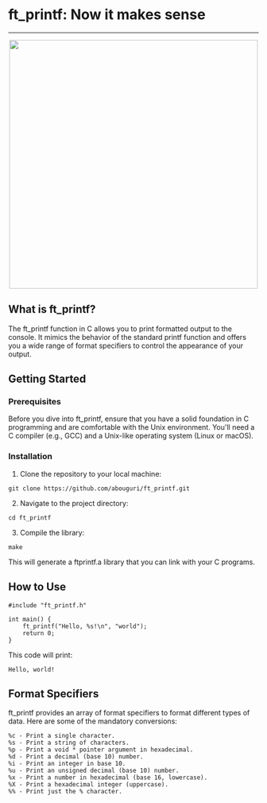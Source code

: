 # ft_printf: Now it makes sense

---

</p>
<p align="center">
<img src="https://media0.giphy.com/media/v1.Y2lkPTc5MGI3NjExYnh2YWs3a2JoZjR5ancwaW44MXNpdzR5eTY3bHQ4aTBienliNTZtZCZlcD12MV9pbnRlcm5hbF9naWZfYnlfaWQmY3Q9Zw/vgUFOWBwBkziE/giphy.gif" width="500">
<p/>

## What is ft_printf?
The ft_printf function in C allows you to print formatted output to the console. It mimics the behavior of the standard printf function and offers you a wide range of format specifiers to control the appearance of your output.

## Getting Started
### Prerequisites
Before you dive into ft_printf, ensure that you have a solid foundation in C programming and are comfortable with the Unix environment. You'll need a C compiler (e.g., GCC) and a Unix-like operating system (Linux or macOS).

### Installation
1. Clone the repository to your local machine:
```
git clone https://github.com/abouguri/ft_printf.git
```
2. Navigate to the project directory:
```
cd ft_printf
```
3. Compile the library:
```
make
```
This will generate a ftprintf.a library that you can link with your C programs.

## How to Use
```
#include "ft_printf.h"

int main() {
    ft_printf("Hello, %s!\n", "world");
    return 0;
}
```
This code will print:
```
Hello, world!
```
## Format Specifiers
ft_printf provides an array of format specifiers to format different types of data. Here are some of the mandatory conversions:
```
%c - Print a single character.
%s - Print a string of characters.
%p - Print a void * pointer argument in hexadecimal.
%d - Print a decimal (base 10) number.
%i - Print an integer in base 10.
%u - Print an unsigned decimal (base 10) number.
%x - Print a number in hexadecimal (base 16, lowercase).
%X - Print a hexadecimal integer (uppercase).
%% - Print just the % character.
```



